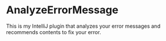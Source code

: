 # AnalyzeErrorMessage
This is my IntelliJ plugin that analyzes your error messages and recommends contents to fix your error.
